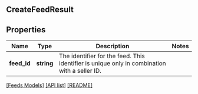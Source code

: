 ## CreateFeedResult

## Properties

Name | Type | Description | Notes
------------ | ------------- | ------------- | -------------
**feed_id** | **string** | The identifier for the feed. This identifier is unique only in combination with a seller ID. |

[[Feeds Models]](../) [[API list]](../../Api) [[README]](../../../README.md)
